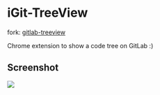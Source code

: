 # iGit-TreeView

fork: [gitlab-treeview](https://github.com/linsage/gitlab-treeview)

Chrome extension to show a code tree on GitLab  :)

## Screenshot

![](https://ws2.sinaimg.cn/large/006tNc79gy1fi3ighoji0g30zk0m8du9.gif)
